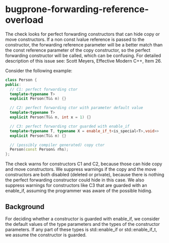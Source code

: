 # bugprone-forwarding-reference-overload

The check looks for perfect forwarding constructors that can hide copy
or move constructors. If a non const lvalue reference is passed to the
constructor, the forwarding reference parameter will be a better match
than the const reference parameter of the copy constructor, so the
perfect forwarding constructor will be called, which can be confusing.
For detailed description of this issue see: Scott Meyers, Effective
Modern C++, Item 26.

Consider the following example:

``` c++
class Person {
public:
  // C1: perfect forwarding ctor
  template<typename T>
  explicit Person(T&& n) {}

  // C2: perfect forwarding ctor with parameter default value
  template<typename T>
  explicit Person(T&& n, int x = 1) {}

  // C3: perfect forwarding ctor guarded with enable_if
  template<typename T, typename X = enable_if_t<is_special<T>,void>>
  explicit Person(T&& n) {}

  // (possibly compiler generated) copy ctor
  Person(const Person& rhs);
};
```

The check warns for constructors C1 and C2, because those can hide copy
and move constructors. We suppress warnings if the copy and the move
constructors are both disabled (deleted or private), because there is
nothing the perfect forwarding constructor could hide in this case. We
also suppress warnings for constructors like C3 that are guarded with an
enable\_if, assuming the programmer was aware of the possible hiding.

## Background

For deciding whether a constructor is guarded with enable\_if, we
consider the default values of the type parameters and the types of the
constructor parameters. If any part of these types is std::enable\_if or
std::enable\_if\_t, we assume the constructor is guarded.
